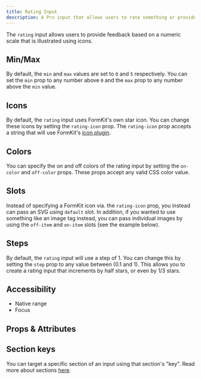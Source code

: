 ```yaml
---
title: Rating Input
description: A Pro input that allows users to rate something or provide feedback along any desired scale.
---
```


<InputPageHero title="Rating"></InputPageHero>

<!-- Installation  -->

The `rating` input allows users to provide feedback based on a numeric scale that is illustrated using icons.

<!-- Base Example -->

## Min/Max

By default, the `min` and `max` values are set to `0` and `5` respectively. You can set the `min` prop to any number above `0` and the `max` prop to any number above the `min` value.

## Icons

By default, the `rating` input uses FormKit's own star icon. You can change these icons by setting the `rating-icon` prop. The `rating-icon` prop accepts a string that will use FormKit's [icon plugin](/plugins/icons).

<!-- Use different icon Example -->

## Colors

You can specify the on and off colors of the rating input by setting the `on-color` and `off-color` props. These props accept any valid CSS color value.

<!-- Show base example using different on and off colors. -->

## Slots

Instead of specifying a FormKit icon via. the `rating-icon` prop, you instead can pass an SVG using `default` slot. In addition, if you wanted to use something like an image tag instead, you can pass individual images by using the `off-item` and `on-item` slots (see the example below).

<!-- Example using slots. -->

## Steps

By default, the `rating` input will use a step of 1. You can change this by setting the `step` prop to any value between (0.1 and 1). This allows you to create a rating input that increments by half stars, or even by 1/3 stars.

<!-- Example using steps (stars by 0.5) -->

## Accessibility

- Native range
- Focus

## Props & Attributes

<reference-table input="rating" :data="[
{prop: 'min', type: 'Number', default: '0', description: 'The minimum number of icons that can be selected.'},
{prop: 'max', type: 'Number', default: '5', description: 'The maximum number of icons that are rendered.'},
{prop: 'step', type: 'Number', default: '1', description: 'The step or increment that should be applied to the `rating` icons. Accepted values are between `0.1` and `1`'},
{prop: 'hover-highlight', type: 'Boolean', default: 'true', description: 'Determines whether to show the onColor applied when the `rating` input is hovered over.'},
{prop: 'off-color', type: 'String', default: 'undefined', description: 'Sets the color to be applied on the given icons when they have not been selected.'},
{prop: 'on-color', type: 'String', default: 'undefined', description: 'Sets the color to be applied on the given icons when they have been selected.'}]">
</reference-table>

## Section keys

You can target a specific section of an input using that section's "key". Read more about sections [here](/essentials/inputs#sections).

<div>
  <formkit-input-diagram />
</div>

<reference-table type="sectionKeys" primary="section-key" :without="[]">
</reference-table>
